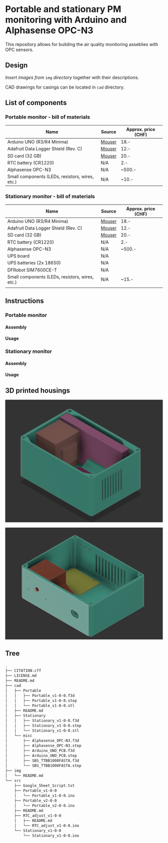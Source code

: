 # Portable and stationary PM monitoring with Arduino and Alphasense OPC-N3

This repository allows for building the air quality monitoring asseblies with OPC sensors.

## Design

_Insert images from_ `img` _directory_ together with their descriptions.

CAD drawings for casings can be located in `cad` directory.

## List of components

### Portable monitor - bill of materials

| Name | Source | Approx. price (CHF) |
| ---- | ------ | ----------------------- |
| Arduino UNO (R3/R4 Minima)             | [Mouser](https://www.mouser.ch/ProductDetail/Arduino/ABX00080?qs=ulEaXIWI0c9tbG%2FHj5EzRA%3D%3D) | 18.- |
| Adafruit Data Logger Shield (Rev. C)   | [Mouser](https://www.mouser.ch/ProductDetail/Adafruit/1141?qs=GURawfaeGuAe9uOWyGs1aw%3D%3D) | 12.- |
| SD card (32 GB)                        | [Mouser](https://www.mouser.ch/ProductDetail/SanDisk/SDSDAA-032G?qs=EgF7oUuTQmpUPFrDZtLtsQ%3D%3D) | 20.- |
| RTC battery (CR1220)                   | N/A | 2.- |
| Alphasense OPC-N3                      | N/A | ~500.- |
| Small components (LEDs, resistors, wires, etc.) | N/A | ~10.- |

### Stationary monitor - bill of materials

| Name | Source | Approx. price (CHF) |
| ---- | ------ | ----------------------- |
| Arduino UNO (R3/R4 Minima)             | [Mouser](https://www.mouser.ch/ProductDetail/Arduino/ABX00080?qs=ulEaXIWI0c9tbG%2FHj5EzRA%3D%3D) | 18.- |
| Adafruit Data Logger Shield (Rev. C)   | [Mouser](https://www.mouser.ch/ProductDetail/Adafruit/1141?qs=GURawfaeGuAe9uOWyGs1aw%3D%3D) | 12.- |
| SD card (32 GB)                        | [Mouser](https://www.mouser.ch/ProductDetail/SanDisk/SDSDAA-032G?qs=EgF7oUuTQmpUPFrDZtLtsQ%3D%3D) | 20.- |
| RTC battery (CR1220)                   | N/A | 2.- |
| Alphasense OPC-N3                      | N/A | ~500.- |
| UPS board                              | N/A |  |
| UPS batteries (2x 18650)               | N/A |  |
| DFRobot SIM7600CE-T                    | N/A |  |
| Small components (LEDs, resistors, wires, etc.) | N/A | ~15.- |
|  |  |  |

## Instructions

### Portable monitor

#### Assembly

#### Usage

### Stationary monitor

#### Assembly

#### Usage

## 3D printed housings

![Portable housing](/img/Portable_CAD.png)


![Stationary housing](/img/Stationary_CAD.png)



## Tree

    .
    ├── CITATION.cff
    ├── LICENSE.md
    ├── README.md
    ├── cad
    │   ├── Portable
    │   │   ├── Portable_v1-0-0.f3d
    │   │   ├── Portable_v1-0-0.step
    │   │   └── Portable_v1-0-0.stl
    │   ├── README.md
    │   ├── Stationary
    │   │   ├── Stationary_v1-0-0.f3d
    │   │   ├── Stationary_v1-0-0.step
    │   │   └── Stationary_v1-0-0.stl
    │   └── misc
    │       ├── Alphasense_OPC-N3.f3d
    │       ├── Alphasense_OPC-N3.step
    │       ├── Arduino_UNO_PCB.f3d
    │       ├── Arduino_UNO_PCB.step
    │       ├── SBS_TTBB1000FASTA.f3d
    │       └── SBS_TTBB1000FASTA.step
    ├── img
    │   └── README.md
    └── src
        ├── Google_Sheet_Script.txt
        ├── Portable_v1-0-0
        │   └── Portable_v1-0-0.ino
        ├── Portable_v2-0-0
        │   └── Portable_v2-0-0.ino
        ├── README.md
        ├── RTC_adjust_v1-0-0
        │   ├── README.md
        │   └── RTC_adjust_v1-0-0.ino
        └── Stationary_v1-0-0
            └── Stationary_v1-0-0.ino
